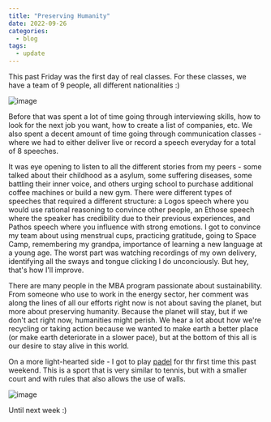 ```yaml
---
title: "Preserving Humanity"
date: 2022-09-26
categories:
  - blog
tags:
  - update
---
```


This past Friday was the first day of real classes. For these classes, we have a team of 9 people, all different nationalities :)

![image](../../assets/images/team-img.JPG)


Before that was spent a lot of time going through interviewing skills, how to look for the next job you want, how to create a list of companies, etc. We also spent a decent amount of time going through communication classes - where we had to either deliver live or record a speech everyday for a total of 8 speeches.

It was eye opening to listen to all the different stories from my peers - some talked about their childhood as a asylum, some suffering diseases, some battling their inner voice, and others urging school to purchase additional coffee machines or build a new gym. There were different types of speeches that required a different structure: a Logos speech where you would use rational reasoning to convince other people, an Ethose speech where the speaker has credibility due to their previous experiences, and Pathos speech where you influence with strong emotions. I got to convince my team about using menstrual cups, practicing gratitude, going to Space Camp, remembering my grandpa, importance of learning a new language at a young age. The worst part was watching recordings of my own delivery, identifying all the sways and tongue clicking I do unconciously. But hey, that's how I'll improve.

There are many people in the MBA program passionate about sustainability. From someone who use to work in the energy sector, her comment was along the lines of all our efforts right now is not about saving the planet, but more about preserving humanity. Because the planet will stay, but if we don't act right now, humanities might perish. We hear a lot about how we're recycling or taking action because we wanted to make earth a better place (or make earth deteriorate in a slower pace), but at the bottom of this all is our desire to stay alive in this world.

On a more light-hearted side - I got to play [padel](https://en.wikipedia.org/wiki/Padel_(sport)) for thr first time this past weekend. This is a sport that is very similar to tennis, but with a smaller court and with rules that also allows the use of walls. 

![image](../../assets/images/Padel.JPG)

Until next week :)